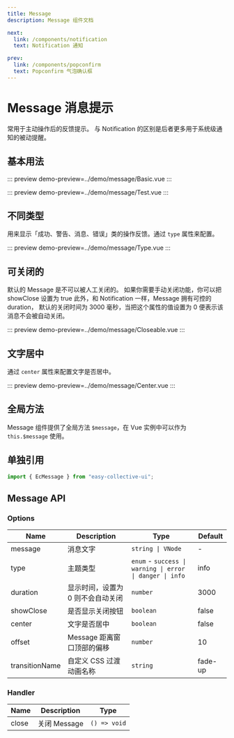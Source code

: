 ```yaml
---
title: Message
description: Message 组件文档

next: 
  link: /components/notification
  text: Notification 通知

prev:
  link: /components/popconfirm
  text: Popconfirm 气泡确认框
---
```


# Message 消息提示

常用于主动操作后的反馈提示。 与 Notification 的区别是后者更多用于系统级通知的被动提醒。

## 基本用法

::: preview
demo-preview=../demo/message/Basic.vue
:::

::: preview
demo-preview=../demo/message/Test.vue
:::

## 不同类型

用来显示「成功、警告、消息、错误」类的操作反馈。通过 `type` 属性来配置。

::: preview
demo-preview=../demo/message/Type.vue
:::

## 可关闭的

默认的 Message 是不可以被人工关闭的。 如果你需要手动关闭功能，你可以把 showClose 设置为 true 此外，和 Notification 一样，Message 拥有可控的 duration， 默认的关闭时间为 3000 毫秒，当把这个属性的值设置为 0 便表示该消息不会被自动关闭。

::: preview
demo-preview=../demo/message/Closeable.vue
:::

## 文字居中

通过 `center` 属性来配置文字是否居中。

::: preview
demo-preview=../demo/message/Center.vue
:::

## 全局方法

Message 组件提供了全局方法 `$message`，在 Vue 实例中可以作为 `this.$message` 使用。

## 单独引用

```typescript
import { EcMessage } from "easy-collective-ui";
```

## Message API

### Options

| Name           | Description                       | Type                                                     | Default |
| -------------- | --------------------------------- | -------------------------------------------------------- | ------- |
| message        | 消息文字                          | `string \| VNode`                                        | -       |
| type           | 主题类型                          | `enum` - `success \| warning \| error \| danger \| info` | info    |
| duration       | 显示时间，设置为 0 则不会自动关闭 | `number`                                                 | 3000    |
| showClose      | 是否显示关闭按钮                  | `boolean`                                                | false   |
| center         | 文字是否居中                      | `boolean`                                                | false   |
| offset         | Message 距离窗口顶部的偏移        | `number`                                                 | 10      |
| transitionName | 自定义 CSS 过渡动画名称           | `string`                                                 | fade-up |

### Handler

| Name  | Description  | Type         |
| ----- | ------------ | ------------ |
| close | 关闭 Message | `() => void` |